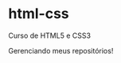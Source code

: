 # html-css
 Curso de HTML5 e CSS3 

Gerenciando meus repositórios!


<a href="https://gabrielsilva6.github.io/html-css/exercíos/ex004/">
